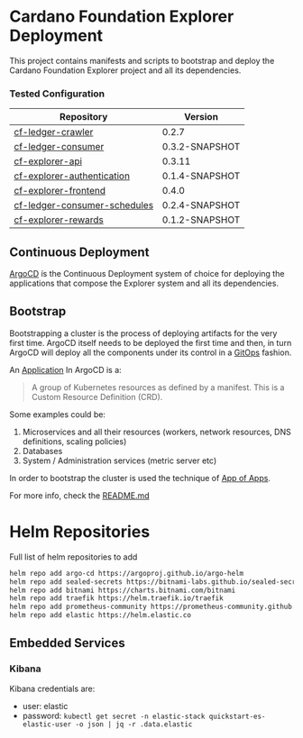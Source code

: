 # Cardano Foundation Explorer Deployment

This project contains manifests and scripts to bootstrap and deploy the Cardano Foundation Explorer project and all its
dependencies.

### Tested Configuration

| Repository            | Version |
|-----------------------|---------|
| [cf-ledger-crawler](https://github.com/cardano-foundation/cf-ledger-crawler) | 0.2.7 |
| [cf-ledger-consumer](https://github.com/cardano-foundation/cf-ledger-consumer) | 0.3.2-SNAPSHOT |
| [cf-explorer-api](https://github.com/cardano-foundation/cf-explorer-api) | 0.3.11 |
| [cf-explorer-authentication](https://github.com/cardano-foundation/cf-explorer-authentication) | 0.1.4-SNAPSHOT |
| [cf-explorer-frontend](https://github.com/cardano-foundation/cf-explorer-frontend) | 0.4.0|
| [cf-ledger-consumer-schedules](https://github.com/cardano-foundation/cf-ledger-consumer-schedules) | 0.2.4-SNAPSHOT |
| [cf-explorer-rewards](https://github.com/cardano-foundation/cf-explorer-rewards) | 0.1.2-SNAPSHOT|
## Continuous Deployment

[ArgoCD](https://argo-cd.readthedocs.io/en/stable/) ís the Continuous Deployment system of choice for deploying the applications
that compose the Explorer system and all its dependencies.

## Bootstrap

Bootstrapping a cluster is the process of deploying artifacts for the very first time. ArgoCD itself needs to be deployed the first time
and then, in turn ArgoCD will deploy all the components under its control in a [GitOps](https://about.gitlab.com/topics/gitops/) fashion.

An [Application](https://argo-cd.readthedocs.io/en/stable/core_concepts/) In ArgoCD is a:
> A group of Kubernetes resources as defined by a manifest. This is a Custom Resource Definition (CRD).

Some examples could be: 
1. Microservices and all their resources (workers, network resources, DNS definitions, scaling policies)
2. Databases
3. System / Administration services (metric server etc)

In order to bootstrap the cluster is used the technique of [App of Apps](https://argo-cd.readthedocs.io/en/stable/operator-manual/cluster-bootstrapping/).

For more info, check the [README.md](argocd-bootstrap/README.md)

# Helm Repositories

Full list of helm repositories to add

```bash 
helm repo add argo-cd https://argoproj.github.io/argo-helm
helm repo add sealed-secrets https://bitnami-labs.github.io/sealed-secrets
helm repo add bitnami https://charts.bitnami.com/bitnami
helm repo add traefik https://helm.traefik.io/traefik
helm repo add prometheus-community https://prometheus-community.github.io/helm-charts
helm repo add elastic https://helm.elastic.co
```

## Embedded Services

### Kibana

Kibana credentials are:

* user: elastic
* password: `kubectl get secret -n elastic-stack quickstart-es-elastic-user -o json | jq -r .data.elastic`
